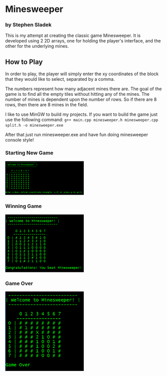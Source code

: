 # Minesweeper
### by Stephen Sladek

This is my attempt at creating the classic game Minesweeper. It is developed using 2 2D arrays, one for holding the player's interface, and the other for the underlying mines.

## How to Play
In order to play, the player will simply enter the xy coordinates of the block that they would like to select, separated by a comma.

The numbers represent how many adjacent mines there are. The goal of the game is to find all the empty tiles without hitting any of the mines. The number of mines is dependent upon the number of rows. So if there are 8 rows, then there are 8 mines in the field.

I like to use MinGW to build my projects. If you want to build the game just use the following command:
`g++ main.cpp minesweeper.h minesweeper.cpp split.h -o minesweeper.exe`

After that just run minesweeper.exe and have fun doing minesweeper console style!

### Starting New Game
<img src="https://github.com/StaneCobalt/mine-sweeper/blob/master/screenshot0.PNG" width="50%" />

### Winning Game
<img src="https://github.com/StaneCobalt/mine-sweeper/blob/master/screenshot2.PNG" width="50%" />

### Game Over
<img src="https://github.com/StaneCobalt/mine-sweeper/blob/master/screenshot1.PNG" width="50%" />
